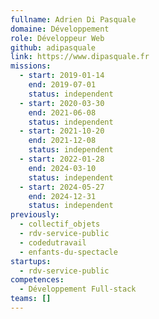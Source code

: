 ```yaml
---
fullname: Adrien Di Pasquale
domaine: Développement
role: Développeur Web
github: adipasquale
link: https://www.dipasquale.fr
missions:
  - start: 2019-01-14
    end: 2019-07-01
    status: independent
  - start: 2020-03-30
    end: 2021-06-08
    status: independent
  - start: 2021-10-20
    end: 2021-12-08
    status: independent
  - start: 2022-01-28
    end: 2024-03-10
    status: independent
  - start: 2024-05-27
    end: 2024-12-31
    status: independent
previously:
  - collectif_objets
  - rdv-service-public
  - codedutravail
  - enfants-du-spectacle
startups:
  - rdv-service-public
competences:
  - Développement Full-stack
teams: []
---
```

